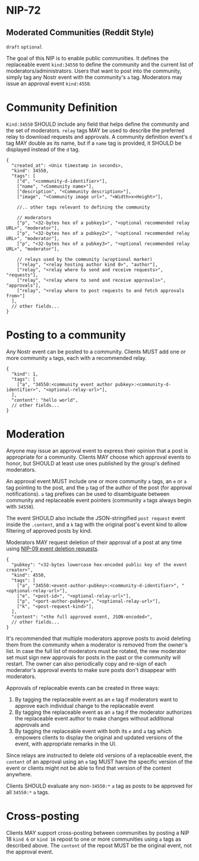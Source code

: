 # NIP-72

## Moderated Communities (Reddit Style)

`draft` `optional`

The goal of this NIP is to enable public communities. It defines the replaceable event `kind:34550` to define the community and the current list of moderators/administrators. Users that want to post into the community, simply tag any Nostr event with the community's `a` tag. Moderators may issue an approval event `kind:4550`.

# Community Definition

`Kind:34550` SHOULD include any field that helps define the community and the set of moderators. `relay` tags MAY be used to describe the preferred relay to download requests and approvals. A community definition event's `d` tag MAY double as its name, but if a `name` tag is provided, it SHOULD be displayed instead of the `d` tag.

```jsonc
{
  "created_at": <Unix timestamp in seconds>,
  "kind": 34550,
  "tags": [
    ["d", "<community-d-identifier>"],
    ["name", "<Community name>"],
    ["description", "<Community description>"],
    ["image", "<Community image url>", "<Width>x<Height>"],

    //.. other tags relevant to defining the community

    // moderators
    ["p", "<32-bytes hex of a pubkey1>", "<optional recommended relay URL>", "moderator"],
    ["p", "<32-bytes hex of a pubkey2>", "<optional recommended relay URL>", "moderator"],
    ["p", "<32-bytes hex of a pubkey3>", "<optional recommended relay URL>", "moderator"],

    // relays used by the community (w/optional marker)
    ["relay", "<relay hosting author kind 0>", "author"],
    ["relay", "<relay where to send and receive requests>", "requests"],
    ["relay", "<relay where to send and receive approvals>", "approvals"],
    ["relay", "<relay where to post requests to and fetch approvals from>"]
  ],
  // other fields...
}
```

# Posting to a community

Any Nostr event can be posted to a community. Clients MUST add one or more community `a` tags, each with a recommended relay.

```jsonc
{
  "kind": 1,
  "tags": [
    ["a", "34550:<community event author pubkey>:<community-d-identifier>", "<optional-relay-url>"],
  ],
  "content": "hello world",
  // other fields...
}
```

# Moderation

Anyone may issue an approval event to express their opinion that a post is appropriate for a community. Clients MAY choose which approval events to honor, but SHOULD at least use ones published by the group's defined moderators.

An approval event MUST include one or more community `a` tags, an `e` or `a` tag pointing to the post, and the `p` tag of the author of the post (for approval notifications). `a` tag prefixes can be used to disambiguate between community and replaceable event pointers (community `a` tags always begin with `34550`).

The event SHOULD also include the JSON-stringified `post request` event inside the `.content`, and a `k` tag with the original post's event kind to allow filtering of approved posts by kind.

Moderators MAY request deletion of their approval of a post at any time using [NIP-09 event deletion requests](09.md).

```jsonc
{
  "pubkey": "<32-bytes lowercase hex-encoded public key of the event creator>",
  "kind": 4550,
  "tags": [
    ["a", "34550:<event-author-pubkey>:<community-d-identifier>", "<optional-relay-url>"],
    ["e", "<post-id>", "<optional-relay-url>"],
    ["p", "<port-author-pubkey>", "<optional-relay-url>"],
    ["k", "<post-request-kind>"],
  ],
  "content": "<the full approved event, JSON-encoded>",
  // other fields...
}
```

It's recommended that multiple moderators approve posts to avoid deleting them from the community when a moderator is removed from the owner's list. In case the full list of moderators must be rotated, the new moderator set must sign new approvals for posts in the past or the community will restart. The owner can also periodically copy and re-sign of each moderator's approval events to make sure posts don't disappear with moderators.

Approvals of replaceable events can be created in three ways:

1. By tagging the replaceable event as an `e` tag if moderators want to approve each individual change to the replaceable event
2. By tagging the replaceable event as an `a` tag if the moderator authorizes the replaceable event author to make changes without additional approvals and
3. By tagging the replaceable event with both its `e` and `a` tag which empowers clients to display the original and updated versions of the event, with appropriate remarks in the UI.

Since relays are instructed to delete old versions of a replaceable event, the `content` of an approval using an `e` tag MUST have the specific version of the event or clients might not be able to find that version of the content anywhere.

Clients SHOULD evaluate any non-`34550:*` `a` tag as posts to be approved for all `34550:*` `a` tags.

# Cross-posting

Clients MAY support cross-posting between communities by posting a NIP 18 `kind 6` or `kind 16` repost to one or more communities using `a` tags as described above. The `content` of the repost MUST be the original event, not the approval event.
